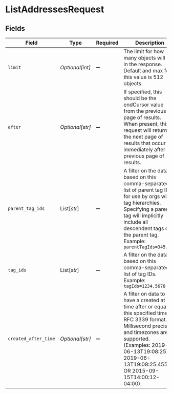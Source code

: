 # ListAddressesRequest


## Fields

| Field                                                                                                                                                                                                                                             | Type                                                                                                                                                                                                                                              | Required                                                                                                                                                                                                                                          | Description                                                                                                                                                                                                                                       |
| ------------------------------------------------------------------------------------------------------------------------------------------------------------------------------------------------------------------------------------------------- | ------------------------------------------------------------------------------------------------------------------------------------------------------------------------------------------------------------------------------------------------- | ------------------------------------------------------------------------------------------------------------------------------------------------------------------------------------------------------------------------------------------------- | ------------------------------------------------------------------------------------------------------------------------------------------------------------------------------------------------------------------------------------------------- |
| `limit`                                                                                                                                                                                                                                           | *Optional[int]*                                                                                                                                                                                                                                   | :heavy_minus_sign:                                                                                                                                                                                                                                | The limit for how many objects will be in the response. Default and max for this value is 512 objects.                                                                                                                                            |
| `after`                                                                                                                                                                                                                                           | *Optional[str]*                                                                                                                                                                                                                                   | :heavy_minus_sign:                                                                                                                                                                                                                                | If specified, this should be the endCursor value from the previous page of results. When present, this request will return the next page of results that occur immediately after the previous page of results.                                    |
| `parent_tag_ids`                                                                                                                                                                                                                                  | List[*str*]                                                                                                                                                                                                                                       | :heavy_minus_sign:                                                                                                                                                                                                                                | A filter on the data based on this comma-separated list of parent tag IDs, for use by orgs with tag hierarchies. Specifying a parent tag will implicitly include all descendent tags of the parent tag. Example: `parentTagIds=345,678`           |
| `tag_ids`                                                                                                                                                                                                                                         | List[*str*]                                                                                                                                                                                                                                       | :heavy_minus_sign:                                                                                                                                                                                                                                | A filter on the data based on this comma-separated list of tag IDs. Example: `tagIds=1234,5678`                                                                                                                                                   |
| `created_after_time`                                                                                                                                                                                                                              | *Optional[str]*                                                                                                                                                                                                                                   | :heavy_minus_sign:                                                                                                                                                                                                                                | A filter on data to have a created at time after or equal to this specified time in RFC 3339 format. Millisecond precision and timezones are supported. (Examples: 2019-06-13T19:08:25Z, 2019-06-13T19:08:25.455Z, OR 2015-09-15T14:00:12-04:00). |